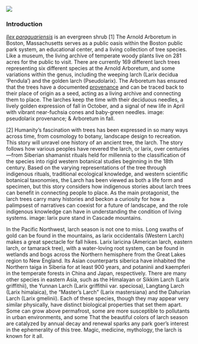 <a href="https://www.juncture-digital.org"><img src="https://juncture-digital.github.io/juncture/static/images/ve-button.png"></a>

<param ve-config 
       title="What We Know Now: Tracing the Tamarack Tree"
       source-image="https://ladaray.files.wordpress.com/2013/11/bigstock-shaman-tree-2348390.jpg"
       banner="https://ladaray.files.wordpress.com/2013/11/bigstock-shaman-tree-2348390.jpg"
       author="Hannah Hardenbergh"
       layout="vertical">

### Introduction
[*Ilex paraguariensis*](https://powo.science.kew.org/taxon/urn:lsid:ipni.org:names:315555-2) is an evergreen shrub
[1] The Arnold Arboretum in Boston, Massachusetts serves as a public oasis within the Boston public park system, an educational center, and a living collection of tree species. Like a museum, the living archive of temperate woody plants live on 281 acres for the public to visit. There are currently 169 different larch trees representing six different species at the Arnold Arboretum, and some variations within the genus, including the weeping larch (Larix decidua ‘Pendula’) and the golden larch (Pseudolarix). The Arboretum has ensured that the trees have a documented [provenance](https://arboretum.harvard.edu/explorer/) and can be traced back to their place of origin as a seed, acting as a living archive and connecting them to place. The larches keep the time with their deciduous needles, a lively golden expression of fall in October, and a signal of new life in April with vibrant near-fuchsia cones and baby-green needles. image: pseudolarix provenance; & Arboretum in fall.
<param ve-compare curtain
       label="new growth needles belonging to the Pseudolarix amabilis, Golden Larch" 
       url="https://upload.wikimedia.org/wikipedia/commons/e/ed/Pseudolarix_amabilis_02.jpg">
<param ve-compare 
       label="The Golden Larch: Provenance at the Arnold Arboretum"
       url="
       >
<param ve-image 
       label="Larix decidua 'Pendula', Weeping Larch" 
       description="Photograph" 
       license="public domain" 
       url="https://upload.wikimedia.org/wikipedia/commons/7/78/Weeping_larch.jpg">

[2] Humanity’s fascination with trees has been expressed in so many ways across time, from cosmology to botany, landscape design to recreation. This story will unravel one history of an ancient tree, the larch. The story follows how various peoples have revered the larch, or larix, over centuries—from Siberian shamanist rituals held for millennia to the classification of the species into rigid western botanical studies beginning in the 18th century. Based on the varying representations of the tree through indigenous rituals, traditional ecological knowledge, and western scientific botanical taxonomies, the Larch has been viewed as both a life form and specimen, but this story considers how indigenous stories about larch trees can benefit in connecting people to place. As the main protagonist, the larch trees carry many histories and beckon a curiosity for how a palimpsest of narratives can coexist for a future of landscape, and the role indigenous knowledge can have in understanding the condition of living systems. image: larix pure stand in Cascade mountains.
<param ve-image
       label="Siberian Shaman illustrations of a tree, symbolizing the connectedness of the world"
       description="Photograph"
       license="public domain"
       url="https://upload.wikimedia.org/wikipedia/commons/e/e5/Olkhon-trees_%28260579424%29.jpg">

In the Pacific Northwest, larch season is not one to miss. Long swaths of gold can be found in the mountains, as larix occidentalis (Western Larch) makes a great spectacle for fall hikes. Larix laricina (American larch, eastern larch, or tamarack tree), with a water-loving root system, can be found in wetlands and bogs across the Northern hemisphere from the Great Lakes region to New England. Its Asian counterparts siberica have inhabited the Northern taiga in Siberia for at least 900 years, and potaninii and kaempferi in the temperate forests in China and Japan, respectively. There are many other species in eastern Asia, such as the Himalayan or Sikkim Larch (Larix griffithii), the Yunnan Larch (Larix griffithii var. speciosa), Langtang Larch (Larix himalaica), the “Master’s Larch” (Larix mastersiana) and the Dahurian Larch (Larix gmelinii). Each of these species, though they may appear very similar physically, have distinct biological properties that set them apart. Some can grow above permafrost, some are more susceptible to pollutants in urban environments, and some That the beautiful colors of larch season are catalyzed by annual decay and renewal sparks any park goer’s interest in the ephemerality of this tree. Magic, medicine, mythology, the larch is known for it all. 
<param ve-image 
       label="Snow dusts the mountains as the Western Larch glow with vibrant hues of orange. Photo: David Restivo, National Park Service"
       url="https://upload.wikimedia.org/wikipedia/commons/a/ab/Typical_Fall_Day_%285114857905%29.jpg">
       
<param ve-plant-specimen 
       jpid="10.5555/al.ap.specimen.p00662193">
